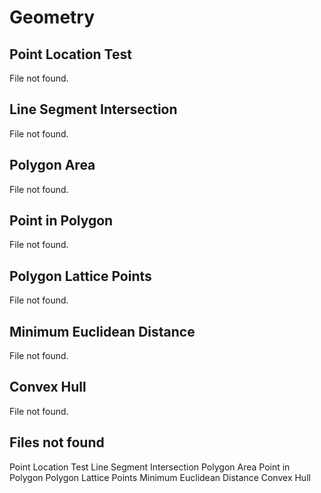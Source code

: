 # Geometry

## Point Location Test

File not found.

## Line Segment Intersection

File not found.

## Polygon Area

File not found.

## Point in Polygon

File not found.

## Polygon Lattice Points

File not found.

## Minimum Euclidean Distance

File not found.

## Convex Hull

File not found.

## Files not found

Point Location Test
Line Segment Intersection
Polygon Area
Point in Polygon
Polygon Lattice Points
Minimum Euclidean Distance
Convex Hull
